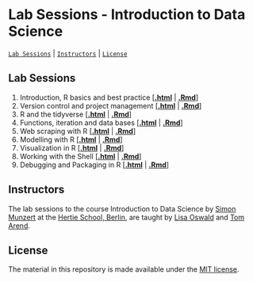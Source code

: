# Lab Sessions - Introduction to Data Science
[`Lab Sessions`](#lectures) | [`Instructors`](#instructors) | [`License`](#license)

## Lab Sessions

1. Introduction, R basics and best practice \[[**.html**](https://raw.githack.com/intro-to-data-science-21/labs/main/session-1-intro/1-intro.html) | [**.Rmd**](https://github.com/intro-to-data-science-21/labs/blob/main/session-1-intro/1-intro.Rmd)\]
2. Version control and project management \[[**.html**](https://raw.githack.com/intro-to-data-science-21/labs/main/session-2-version-control/2-git.html) | [**.Rmd**](https://github.com/intro-to-data-science-21/labs/blob/main/session-2-version-control/2-git.Rmd)\]
3. R and the tidyverse \[[**.html**](https://raw.githack.com/intro-to-data-science-21/labs/main/session-3-tidyverse/3-tidyverse.html) | [**.Rmd**](https://github.com/intro-to-data-science-21/labs/blob/main/session-3-tidyverse/3-tidyverse.Rmd)\]
4. Functions, iteration and data bases \[[**.html**](https://raw.githack.com/intro-to-data-science-21/labs/main/session-4-databases/4-databases.html) | [**.Rmd**](https://github.com/intro-to-data-science-21/labs/blob/main/session-4-databases/4-databases.Rmd)\]
5. Web scraping with R \[[**.html**](https://raw.githack.com/intro-to-data-science-21/labs/main/session-5-web-scraping/5-web-scraping.html) | [**.Rmd**](https://github.com/intro-to-data-science-21/labs/blob/main/session-5-web-scraping/5-web-scraping.html)\]
6. Modelling with R \[[**.html**](https://raw.githack.com/intro-to-data-science-21/labs/main/session-6-modelling/6-modelling.html) | [**.Rmd**](https://github.com/intro-to-data-science-21/labs/blob/main/session-6-modelling/6-modelling.Rmd)\]
7. Visualization in R \[[**.html**](https://raw.githack.com/intro-to-data-science-21/labs/main/session-7-visualization/7-visualization.html) | [**.Rmd**](https://github.com/intro-to-data-science-21/labs/blob/main/session-7-visualization/7-visualization.Rmd)\]
8. Working with the Shell \[[**.html**](https://raw.githack.com/intro-to-data-science-21/labs/main/session-8-shell/8-shell.html) | [**.Rmd**](https://github.com/intro-to-data-science-21/labs/blob/main/session-8-shell/8-shell.Rmd)\]
9. Debugging and Packaging in R \[[**.html**](https://raw.githack.com/intro-to-data-science-21/labs/main/session-9-debugging/9-debugging.html) | [**.Rmd**](https://github.com/intro-to-data-science-21/labs/blob/main/session-9-debugging/9-debugging.Rmd)\]

## Instructors

The lab sessions to the course Introduction to Data Science by [Simon Munzert](https://simonmunzert.github.io/) at the [Hertie School, Berlin](https://www.hertie-school.org/en/), are taught by [Lisa Oswald](https://lfoswald.github.io/) and [Tom Arend](https://www.hertie-school.org/en/research/faculty-and-researchers/profile/person/arend).


## License

The material in this repository is made available under the [MIT license](http://opensource.org/licenses/mit-license.php). 
